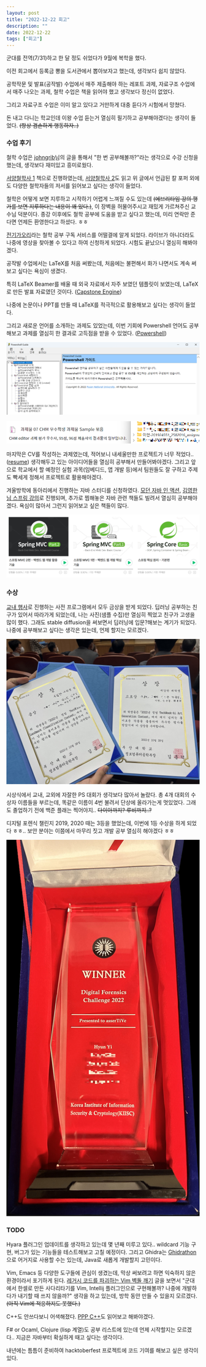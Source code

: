 ```yaml
---
layout: post
title: "2022-12-22 회고"
description: ""
date: 2022-12-22
tags: ["회고"]
---
```


군대를 전역(7/31)하고 한 달 정도 쉬었다가 9월에 복학을 했다.

이전 회고에서 등록금 뽕을 도서관에서 뽑아보자고 했는데, 생각보다 쉽지 않았다.

공학작문 및 발표(공작발) 수업에서 매주 제출해야 하는 레포트 과제, 자료구조 수업에서 매주 나오는 과제, 철학 수업은 책을 읽어야 했고 생각보다 정신이 없었다.

그리고 자료구조 수업은 이미 알고 있다고 거만하게 대충 듣다가 시험에서 망쳤다.

돈 내고 다니는 학교인데 이왕 수업 듣는거 열심히 필기하고 공부해야겠다는 생각이 들었다. ~~(항상 겸손하게 행동하자..)~~

### 수업 후기

철학 수업은 <a href="https://johngrib.github.io/wiki/my-favorite-books/">johngrib</a>님의 글을 통해서 "한 번 공부해볼까?"라는 생각으로 수강 신청을 했는데, 생각보다 재미있고 흥미로웠다.

<a href="http://www.yes24.com/Product/Goods/24463716">서양철학사 1</a> 책으로 진행하였는데, <a href="http://www.yes24.com/Product/Goods/24463732">서양철학사 2</a>도 읽고 위 글에서 언급된 칼 포퍼 외에도 다양한 철학자들의 저서를 읽어보고 싶다는 생각이 들었다.

철학은 어떻게 보면 지루하고 시작하기 어렵게 느껴질 수도 있는데 ~~(에브리타임 강의 평가를 보면 지루하다는 내용이 꽤 있다.)~~, 이 장벽을 허물어주시고 재밌게 가르쳐주신 교수님 덕분이다. 종강 이후에도 철학 공부에 도움을 받고 싶다고 했는데, 미리 연락만 준다면 언제든 환영한다고 하셨다. ㅎㅎ 

<a href="https://philo-electro-ray.org/">전기가오리</a>라는 철학 공부 구독 서비스를 어떨결에 알게 되었다. 라이브가 아니더라도 나중에 영상을 찾아볼 수 있다고 하여 신청하게 되었다. 시험도 끝났으니 열심히 해봐야겠다.

공작발 수업에서는 LaTeX를 처음 써봤는데, 처음에는 불편해서 화가 나면서도 계속 써보고 싶다는 욕심이 생겼다.

특히 LaTeX Beamer를 배울 때 외국 자료에서 자주 보였던 템플릿이 보였는데, LaTeX로 만든 발표 자료였던 것이다. (<a href="https://www.capstone-engine.org/BHUSA2014-capstone.pdf">Capstone Engine</a>)

나중에 논문이나 PPT를 만들 때 LaTeX를 적극적으로 활용해보고 싶다는 생각이 들었다.

그리고 새로운 언어를 소개하는 과제도 있었는데, 이번 기회에 Powershell 언어도 공부해보고 과제를 열심히 한 결과로 고득점을 받을 수 있었다. (<a href="https://hyuunnn.github.io/2022/11/12/powershell-feature/">Powershell</a>)

![chm](/assets/images/2022_12_22/5.png)

![2](/assets/images/2022_12_22/2.png)

마지막은 CV를 작성하는 과제였는데, 적어보니 내세울만한 프로젝트가 너무 적었다.. (<a href="/assets/files/이현_resume.pdf">resume</a>) 생각해두고 있는 아이디어들을 열심히 공부해서 만들어봐야겠다. 그리고 앞으로 학교에서 할 예정인 실험 과목(임베디드, 앱 개발 등)에서 팀원들도 잘 구하고 주제도 빡세게 정해서 프로젝트로 활용해야겠다.

겨울방학에 동아리에서 진행하는 자바 스터디를 신청하였다. <a href="http://www.yes24.com/Product/Goods/77125987">모던 자바 인 액션</a>, <a href="https://www.inflearn.com/users/@yh">김영한님 스프링 강의</a>로 진행되며, 추가로 찜해놓은 자바 관련 책들도 빌려서 열심히 공부해야겠다. 욕심이 많아서 그런지 읽어보고 싶은 책들이 많다.

![inflearn](/assets/images/2022_12_22/1.png)

### 수상

<a href="https://sites.google.com/pusan.ac.kr/pnucse-techweek">교내 행사</a>로 진행하는 사전 프로그램에서 모두 금상을 받게 되었다. 딥러닝 공부하는 친구가 있어서 따라가게 되었는데, 나는 사진(샘플 수집)만 열심히 찍었고 친구가 고생을 많이 했다. 그래도 stable diffusion을 써보면서 딥러닝에 입문?해보는 계기가 되었다. 나중에 공부해보고 싶다는 생각은 있는데, 언제 할지는 모르겠다.

![PNU](/assets/images/2022_12_22/4.jpg)

시상식에서 교내, 교외에 자잘한 PS 대회가 생각보다 많아서 놀랐다. 총 4개 대회의 수상자 이름들을 부르는데, 똑같은 이름이 4번 불려서 단상에 올라가는게 멋있었다. 그래도 졸업하기 전에 백준 플래는 찍어야지.. ~~다이아까지? 루비까지..?~~

디지털 포렌식 챌린지 2019, 2020 때는 3등을 했었는데, 이번에 1등 수상을 하게 되었다 ㅎㅎ.. 보안 분야는 이쯤에서 마무리 짓고 개발 공부 열심히 해야겠다 ㅎㅎ

![DFC2022](/assets/images/2022_12_22/3.jpg)

### TODO

Hyara 플러그인 업데이트를 생각하고 있는데 몇 년째 미루고 있다.. wildcard 기능 구현, 버그가 있는 기능들을 테스트해보고 고칠 예정이다. 그리고 Ghidra는 <a href="https://github.com/mandiant/Ghidrathon">Ghidrathon</a>으로 어거지로 사용할 수는 있는데, Java로 새롭게 개발할지 고민이다. 

Vim, Emacs 등 다양한 도구들에 관심이 생겼는데, 막상 써보려고 하면 익숙하지 않은 환경이라서 포기하게 된다. <a href="https://techblog.woowahan.com/2526/">레거시 코드를 파괴하는 Vim 벽돌 깨기</a> 글을 보면서 "군대에서 한셀로 만든 사다리타기를 Vim, Intellij 플러그인으로 구현해볼까? 나중에 개발하다가 내기할 때 쓰지 않을까?" 생각을 하고 있는데, 방학 동안 만들 수 있을지 모르겠다. ~~(아직 Vim에 적응하지도 못했다.)~~

C++도 안쓰다보니 어색해졌다. <a href="http://www.yes24.com/Product/Goods/23207535">PPP C++</a>도 읽어보고 해봐야겠다. 

F# or Ocaml, Clojure (lisp 계열)도 공부 리스트에 있는데 언제 시작할지는 모르겠다.. 지금은 자바부터 확실하게 때고 싶다는 생각이다.

내년에는 틈틈이 준비하여 hacktoberfest 프로젝트에 코드 기여를 해보고 싶은 생각이 있다.